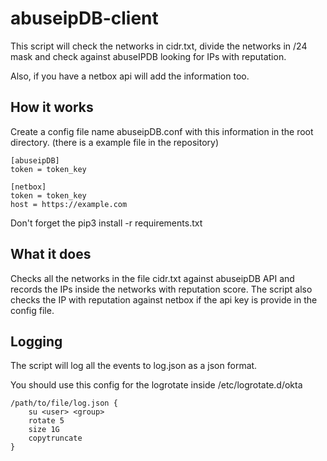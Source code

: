 # abuseipDB-client

This script will check the networks in cidr.txt, divide the networks in /24 mask and check against abuseIPDB looking for IPs with reputation.

Also, if you have a netbox api will add the information too.

## How it works
Create a config file name abuseipDB.conf with this information in the root directory. (there is a example file in the repository)

```
[abuseipDB]
token = token_key

[netbox]
token = token_key
host = https://example.com
```

Don't forget the pip3 install -r requirements.txt

## What it does
Checks all the networks in the file cidr.txt against abuseipDB API and records the IPs inside the networks with reputation score.
The script also checks the IP with reputation against netbox if the api key is provide in the config file.

## Logging
The script will log all the events to log.json as a json format.

You should use this config for the logrotate inside /etc/logrotate.d/okta
```
/path/to/file/log.json {
    su <user> <group>
    rotate 5
    size 1G
    copytruncate
}
```
